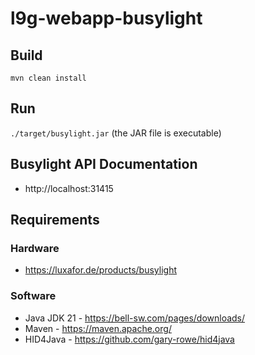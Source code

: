 # l9g-webapp-busylight

## Build

`mvn clean install`

## Run

`./target/busylight.jar`
(the JAR file is executable)

## Busylight API Documentation
- http://localhost:31415

## Requirements

### Hardware
- https://luxafor.de/products/busylight

### Software
- Java JDK 21 - https://bell-sw.com/pages/downloads/
- Maven - https://maven.apache.org/
- HID4Java - https://github.com/gary-rowe/hid4java

